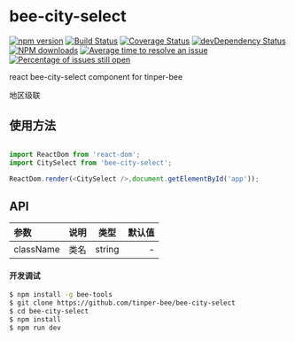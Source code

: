 # bee-city-select

[![npm version](https://img.shields.io/npm/v/bee-city-select.svg)](https://www.npmjs.com/package/bee-city-select)
[![Build Status](https://img.shields.io/travis/tinper-bee/bee-city-select/master.svg)](https://travis-ci.org/tinper-bee/bee-city-select)
[![Coverage Status](https://coveralls.io/repos/github/tinper-bee/bee-city-select/badge.svg?branch=master)](https://coveralls.io/github/tinper-bee/bee-city-select?branch=master)
[![devDependency Status](https://img.shields.io/david/dev/tinper-bee/bee-city-select.svg)](https://david-dm.org/tinper-bee/bee-city-select#info=devDependencies)
[![NPM downloads](http://img.shields.io/npm/dm/bee-city-select.svg?style=flat)](https://npmjs.org/package/bee-city-select)
[![Average time to resolve an issue](http://isitmaintained.com/badge/resolution/tinper-bee/bee-city-select.svg)](http://isitmaintained.com/project/tinper-bee/bee-city-select "Average time to resolve an issue")
[![Percentage of issues still open](http://isitmaintained.com/badge/open/tinper-bee/bee-city-select.svg)](http://isitmaintained.com/project/tinper-bee/bee-city-select "Percentage of issues still open")


react bee-city-select component for tinper-bee

地区级联

## 使用方法

```js

import ReactDom from 'react-dom';
import CitySelect from 'bee-city-select';

ReactDom.render(<CitySelect />,document.getElementById('app'));

```



## API

|参数|说明|类型|默认值|
|:--|:---:|:--:|---:|
|className|类名|string|-|

#### 开发调试

```sh
$ npm install -g bee-tools
$ git clone https://github.com/tinper-bee/bee-city-select
$ cd bee-city-select
$ npm install
$ npm run dev
```
